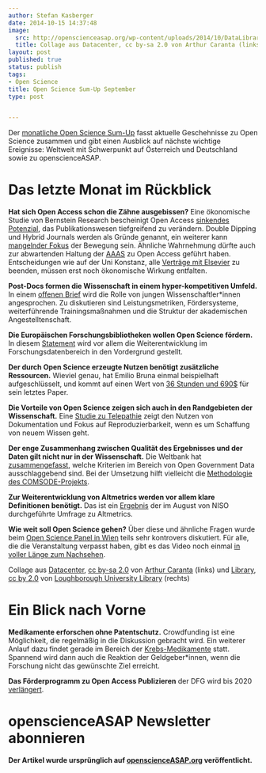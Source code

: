 ```yaml
---
author: Stefan Kasberger
date: 2014-10-15 14:37:48
image:
  src: http://openscienceasap.org/wp-content/uploads/2014/10/DataLibrary-580x370.jpg
  title: Collage aus Datacenter, cc by-sa 2.0 von Arthur Caranta (links) und Library, cc by 2.0 von Loughborough University Library
layout: post
published: true
status: publish
tags:
- Open Science
title: Open Science Sum-Up September
type: post


---
```


Der [monatliche Open Science Sum-Up](http://openscienceasap.org/social/monthly-sum-up/) fasst aktuelle Geschehnisse zu Open Science zusammen und gibt einen Ausblick auf nächste wichtige Ereignisse: Weltweit mit Schwerpunkt auf Österreich und Deutschland sowie zu openscienceASAP.

# Das letzte Monat im Rückblick

**Hat sich Open Access schon die Zähne ausgebissen?** Eine ökonomische Studie von Bernstein Research bescheinigt Open Access [sinkendes Potenzial](http://www.richardpoynder.co.uk/Aspesi.pdf), das Publikationswesen tiefgreifend zu verändern. Double Dipping und Hybrid Journals werden als Gründe genannt, ein weiterer kann [mangelnder Fokus](http://curt-rice.com/2014/09/30/main-problem-open-access-best-way-fix-isnt-going-work/) der Bewegung sein. Ähnliche Wahrnehmung dürfte auch zur abwartenden Haltung der [AAAS](http://theconversation.com/top-scientific-publisher-chooses-not-to-advance-open-access-31248) zu Open Access geführt haben. Entscheidungen wie auf der Uni Konstanz, alle [Verträge mit Elsevier](http://www.aktuelles.uni-konstanz.de/en/presseinformationen/2014/28/) zu beenden, müssen erst noch ökonomische Wirkung entfalten.

**Post-Docs formen die Wissenschaft in einem hyper-kompetitiven Umfeld.** In einem [offenen Brief](https://thewinnower.com/papers/an-open-letter-to-aaas-journal-science-postdocs-need-to-address-the-the-future-of-research) wird die Rolle von jungen Wissenschaftler*innen angesprochen. Zu diskutieren sind Leistungsmetriken, Fördersysteme, weiterführende Trainingsmaßnahmen und die Struktur der akademischen Angestelltenschaft.

**Die Europäischen Forschungsbibliotheken wollen Open Science fördern.** In diesem [Statement](http://libereurope.eu/news/liber-statement-on-enabling-open-science/) wird vor allem die Weiterentwicklung im Forschungsdatenbereich in den Vordergrund gestellt.

**Der durch Open Science erzeugte Nutzen benötigt zusätzliche Ressourcen.** Wieviel genau, hat Emilio Bruna einmal beispielhaft aufgeschlüsselt, und kommt auf einen Wert von [36 Stunden und 690$](http://brunalab.org/blog/2014/09/04/the-opportunity-cost-of-my-openscience-was-35-hours-690/) für sein letztes Paper.

**Die Vorteile von Open Science zeigen sich auch in den Randgebieten der Wissenschaft.** Eine [Studie zu Telepathie](http://neuro.plos.org/2014/10/01/nothing-spooky-about-decoding-telepathy-a-lesson-in-the-value-of-open-science/) zeigt den Nutzen von Dokumentation und Fokus auf Reproduzierbarkeit, wenn es um Schaffung von neuem Wissen geht.

**Der enge Zusammenhang zwischen Qualität des Ergebnisses und der Daten gilt nicht nur in der Wissenschaft.** Die Weltbank hat [zusammengefasst](http://blogs.worldbank.org/opendata/good-open-data-design), welche Kriterien im Bereich von Open Government Data ausschlaggebend sind. Bei der Umsetzung hilft vielleicht die [Methodologie des COMSODE-Projekts](http://www.comsode.eu/index.php/2014/08/methodology-for-publishing-datasets-as-open-data/).

**Zur Weiterentwicklung von Altmetrics werden vor allem klare Definitionen benötigt.** Das ist ein [Ergebnis](http://www.niso.org/apps/group_public/download.php/13661/Altmetrics%20survey%20input%20-%20selected.pdf) der im August von NISO durchgeführte Umfrage zu Altmetrics.

**Wie weit soll Open Science gehen?** Über diese und ähnliche Fragen wurde beim [Open Science Panel in Wien](http://www.fwf.ac.at/de/news-presse/veranstaltungsrueckblick/einzelansicht/eventreview/ms-wissenschaft-dialog-an-deck-wissenschaft-und-freies-wissen-fortschrittsmotor-und-gemeingut-de/eventpid/921/back/256/#undefined_18) teils sehr kontrovers diskutiert. Für alle, die die Veranstaltung verpasst haben, gibt es das Video noch einmal [in voller Länge zum Nachsehen](http://www.youtube.com/watch?v=rOZ20PKzoVs).

 Collage aus [Datacenter](https://www.flickr.com/photos/arthur-caranta/2925352521), [cc by-sa 2.0](https://creativecommons.org/licenses/by-sa/2.0/) von [Arthur Caranta](https://www.flickr.com/photos/arthur-caranta/) (links) und [Library](https://www.flickr.com/photos/loughboroughuniversitylibrary/6334739002), [cc by 2.0](https://creativecommons.org/licenses/by/2.0/) von [Loughborough University Library](https://www.flickr.com/photos/loughboroughuniversitylibrary/) (rechts)

# Ein Blick nach Vorne

**Medikamente erforschen ohne Patentschutz.** Crowdfunding ist eine Möglichkeit, die regelmäßig in die Diskussion gebracht wird. Ein weiterer Anlauf dazu findet gerade im Bereich der [Krebs-Medikamente](http://pledge.indysci.org/liberate-pharmaceuticals) statt. Spannend wird dann auch die Reaktion der Geldgeber*innen, wenn die Forschung nicht das gewünschte Ziel erreicht.

**Das Förderprogramm zu Open Access Publizieren** der DFG wird bis 2020 [verlängert](http://www.dfg.de/foerderung/info_wissenschaft/info_wissenschaft_14_51/index.html).

# openscienceASAP Newsletter abonnieren

**Der Artikel wurde ursprünglich auf [openscienceASAP.org](http://openscienceasap.org/stream/2014/10/08/open-science-sum-up-september/) veröffentlicht.**